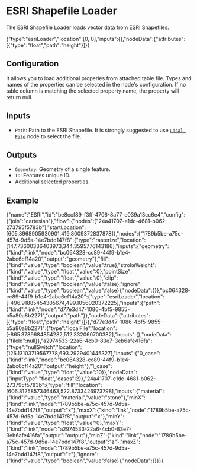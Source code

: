 # ESRI Shapefile Loader

The ESRI Shapefile Loader loads vector data from ESRI Shapefiles.

<Node>
    {"type":"esriLoader","location":[0, 0],"inputs":{},"nodeData":{"attributes":[{"type":"float","path":"height"}]}}
</Node>

## Configuration

It allows you to load additional properies from attached table file. Types and names of the properties can be selected in the node's configuration. If no table column is matching the selected property name, the property will return null.

## Inputs

-   `Path`: Path to the ESRI Shapefile. It is strongly suggested to use [`Local File`](localFile) node to select the file.

## Outputs

-   `Geometry`: Geometry of a single feature.
-   `ID`: Features unique ID.
-   Additional selected properties.

## Example

<NodeGraph>
    {"name":"ESRI","id":"be8ccf89-f3ff-4706-8a77-c039a13cc6e4","config":{"join":"cartesian"},"flow":{"nodes":["24a41707-e1dc-4681-b062-273795f5783b"],"startLocation":[605.8968905930901,419.8009372837878]},"nodes":{"1789b5be-a75c-457d-9d5a-14e7bdd147f8":{"type":"rasterize","location":[147.73600336403973,344.3595776143186],"inputs":{"geometry":{"kind":"link","node":"bc064328-cc89-44f9-b1e4-2abc6cf14a20","output":"geometry"},"fill":{"kind":"value","type":"boolean","value":true},"strokeWeight":{"kind":"value","type":"float","value":0},"pointSize":{"kind":"value","type":"float","value":0},"clip":{"kind":"value","type":"boolean","value":false},"ignore":{"kind":"value","type":"boolean","value":false}},"nodeData":{}},"bc064328-cc89-44f9-b1e4-2abc6cf14a20":{"type":"esriLoader","location":[-496.91885454305674,499.1056020372225],"inputs":{"path":{"kind":"link","node":"d77e3d47-1086-4bf5-9855-b5a80a8b2271","output":"path"}},"nodeData":{"attributes":[{"type":"float","path":"height"}]}},"d77e3d47-1086-4bf5-9855-b5a80a8b2271":{"type":"localFile","location":[-865.3789684854282,512.332060700382],"inputs":{},"nodeData":{"fileId":null}},"a2974533-22a6-4cb0-83e7-3eb6afe416fa":{"type":"nullSwitch","location":[126.13103719567778,693.2929401445327],"inputs":{"0_case":{"kind":"link","node":"bc064328-cc89-44f9-b1e4-2abc6cf14a20","output":"height"},"1_case":{"kind":"value","type":"float","value":10}},"nodeData":{"inputType":"float","cases":2}},"24a41707-e1dc-4681-b062-273795f5783b":{"type":"fill","location":[606.8125857346463,522.8733426973798],"inputs":{"material":{"kind":"value","type":"material","value":"stone"},"minX":{"kind":"link","node":"1789b5be-a75c-457d-9d5a-14e7bdd147f8","output":"x"},"maxX":{"kind":"link","node":"1789b5be-a75c-457d-9d5a-14e7bdd147f8","output":"x"},"minY":{"kind":"value","type":"float","value":0},"maxY":{"kind":"link","node":"a2974533-22a6-4cb0-83e7-3eb6afe416fa","output":"output"},"minZ":{"kind":"link","node":"1789b5be-a75c-457d-9d5a-14e7bdd147f8","output":"z"},"maxZ":{"kind":"link","node":"1789b5be-a75c-457d-9d5a-14e7bdd147f8","output":"z"},"ignore":{"kind":"value","type":"boolean","value":false}},"nodeData":{}}}}
</NodeGraph>
